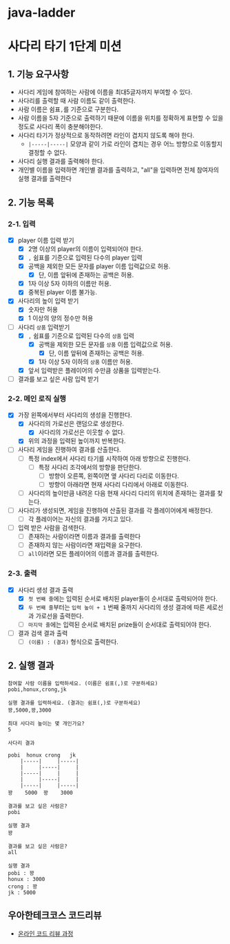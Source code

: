 # java-ladder

# 사다리 타기 1단계 미션

## 1. 기능 요구사항

- 사다리 게임에 참여하는 사람에 이름을 최대5글자까지 부여할 수 있다.
- 사다리를 출력할 때 사람 이름도 같이 출력한다.
- 사람 이름은 쉼표`,`를 기준으로 구분한다.
- 사람 이름을 5자 기준으로 출력하기 때문에 이름을 위치를 정확하게 표현할 수 있을 정도로 사다리 폭이 충분해야한다.
- 사다리 타기가 정상적으로 동작하려면 라인이 겹치지 않도록 해야 한다.
    - `|-----|-----|` 모양과 같이 가로 라인이 겹치는 경우 어느 방향으로 이동할지 결정할 수 없다.
- 사다리 실행 결과를 출력해야 한다.
- 개인별 이름을 입력하면 개인별 결과를 출력하고, "all"을 입력하면 전체 참여자의 실행 결과를 출력한다

## 2. 기능 목록

### 2-1. 입력

- [x] player 이름 입력 받기
    - [x] 2명 이상의 player의 이름이 입력되어야 한다.
    - [x] `,` 쉼표를 기준으로 입력된 다수의 player 입력
    - [x] 공백을 제외한 모든 문자를 player 이름 입력값으로 허용.
        - [x] 단, 이름 앞뒤에 존재하는 공백은 허용.
    - [x] 1자 이상 5자 이하의 이름만 허용.
    - [x] 중복된 player 이름 불가능.
- [x] 사다리의 높이 입력 받기
    - [x] 숫자만 허용
    - [x] 1 이상의 양의 정수만 허용
- [ ] 사다리 `상품` 입력받기
    - [x] `,` 쉼표를 기준으로 입력된 다수의 `상품` 입력
        - [x] 공백을 제외한 모든 문자를 `상품` 이름 입력값으로 허용.
            - [x] 단, 이름 앞뒤에 존재하는 공백은 허용.
        - [x] 1자 이상 5자 이하의 `상품` 이름만 허용.
    - [x] 앞서 입력받은 플레이어의 수만큼 상품을 입력받는다.
- [ ] 결과를 보고 싶은 사람 입력 받기

### 2-2. 메인 로직 실행

- [x] 가장 왼쪽에서부터 사다리의 생성을 진행한다.
    - [x] 사다리의 가로선은 랜덤으로 생성한다.
        - [x] 사다리의 가로선은 이웃할 수 없다.
    - [x] 위의 과정을 입력된 높이까지 반복한다.

- [ ] 사다리 게임을 진행하여 결과를 산출한다.
    - [ ] 특정 index에서 사다리 타기를 시작하여 아래 방향으로 진행한다.
        - [ ] 특정 사다리 조각에서의 방향을 판단한다.
            - [ ] 방향이 오른쪽, 왼쪽이면 옆 사다리 다리로 이동한다.
            - [ ] 방향이 아래라면 현재 사다리 다리에서 아래로 이동한다.
    - [ ] 사다리의 높이만큼 내려온 다음 현재 사다리 다리의 위치에 존재하는 결과를 찾는다.

- [ ] 사다리가 생성되면, 게임을 진행하여 산출된 결과를 각 플레이어에게 배정한다.
    - [ ] 각 플레이어는 자신의 결과를 가지고 있다.

- [ ] 입력 받은 사람을 검색한다.
    - [ ] 존재하는 사람이라면 이름과 결과를 출력한다
    - [ ] 존재하지 않는 사람이라면 재입력을 요구한다.
    - [ ] `all`이라면 모든 플레이어의 이름과 결과를 출력한다.

### 2-3. 출력

- [x] 사다리 생성 결과 출력
    - [x] `첫 번째 줄`에는 입력된 순서로 배치된 player들이 순서대로 출력되어야 한다.
    - [x] `두 번째 줄`부터는 `입력 높이 + 1` 번째 줄까지 사다리의 생성 결과에 따른 세로선과 가로선을 출력한다.
    - [ ] `마지막 줄`에는 입력된 순서로 배치된 prize들이 순서대로 출력되어야 한다.
- [ ] 결과 검색 결과 출력
    - [ ] `(이름) : (결과)` 형식으로 출력한다.

## 2. 실행 결과

```
참여할 사람 이름을 입력하세요. (이름은 쉼표(,)로 구분하세요)
pobi,honux,crong,jk

실행 결과를 입력하세요. (결과는 쉼표(,)로 구분하세요)
꽝,5000,꽝,3000

최대 사다리 높이는 몇 개인가요?
5

사다리 결과

pobi  honux crong   jk
    |-----|     |-----|
    |     |-----|     |
    |-----|     |     |
    |     |-----|     |
    |-----|     |-----|
꽝    5000  꽝    3000

결과를 보고 싶은 사람은?
pobi

실행 결과
꽝

결과를 보고 싶은 사람은?
all

실행 결과
pobi : 꽝
honux : 3000
crong : 꽝
jk : 5000
```

## 우아한테크코스 코드리뷰

- [온라인 코드 리뷰 과정](https://github.com/woowacourse/woowacourse-docs/blob/master/maincourse/README.md)
